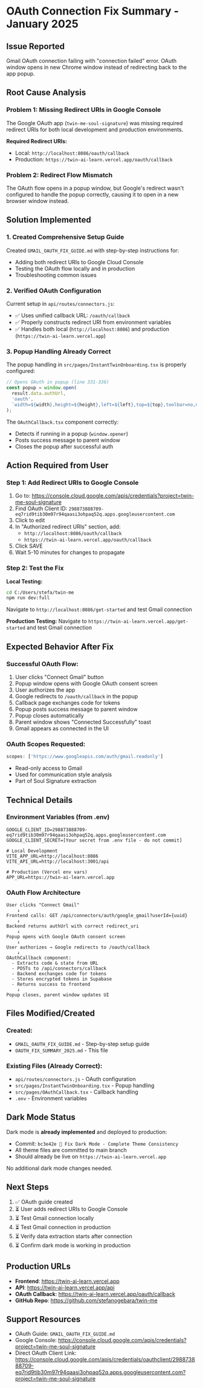# OAuth Connection Fix Summary - January 2025

## Issue Reported
Gmail OAuth connection failing with "connection failed" error. OAuth window opens in new Chrome window instead of redirecting back to the app popup.

## Root Cause Analysis

### Problem 1: Missing Redirect URIs in Google Console
The Google OAuth app (`twin-me-soul-signature`) was missing required redirect URIs for both local development and production environments.

**Required Redirect URIs:**
- Local: `http://localhost:8086/oauth/callback`
- Production: `https://twin-ai-learn.vercel.app/oauth/callback`

### Problem 2: Redirect Flow Mismatch
The OAuth flow opens in a popup window, but Google's redirect wasn't configured to handle the popup correctly, causing it to open in a new browser window instead.

## Solution Implemented

### 1. Created Comprehensive Setup Guide
Created `GMAIL_OAUTH_FIX_GUIDE.md` with step-by-step instructions for:
- Adding both redirect URIs to Google Cloud Console
- Testing the OAuth flow locally and in production
- Troubleshooting common issues

### 2. Verified OAuth Configuration
Current setup in `api/routes/connectors.js`:
- ✅ Uses unified callback URL: `/oauth/callback`
- ✅ Properly constructs redirect URI from environment variables
- ✅ Handles both local (`http://localhost:8086`) and production (`https://twin-ai-learn.vercel.app`)

### 3. Popup Handling Already Correct
The popup handling in `src/pages/InstantTwinOnboarding.tsx` is properly configured:
```typescript
// Opens OAuth in popup (line 331-336)
const popup = window.open(
  result.data.authUrl,
  'oauth',
  `width=${width},height=${height},left=${left},top=${top},toolbar=no,menubar=no,location=no`
);
```

The `OAuthCallback.tsx` component correctly:
- Detects if running in a popup (`window.opener`)
- Posts success message to parent window
- Closes the popup after successful auth

## Action Required from User

### Step 1: Add Redirect URIs to Google Console

1. Go to: https://console.cloud.google.com/apis/credentials?project=twin-me-soul-signature
2. Find OAuth Client ID: `298873888709-eq7rid9tib30m97r94qaasi3ohpaq52q.apps.googleusercontent.com`
3. Click to edit
4. In "Authorized redirect URIs" section, add:
   - `http://localhost:8086/oauth/callback`
   - `https://twin-ai-learn.vercel.app/oauth/callback`
5. Click SAVE
6. Wait 5-10 minutes for changes to propagate

### Step 2: Test the Fix

**Local Testing:**
```bash
cd C:/Users/stefa/twin-me
npm run dev:full
```
Navigate to `http://localhost:8086/get-started` and test Gmail connection

**Production Testing:**
Navigate to `https://twin-ai-learn.vercel.app/get-started` and test Gmail connection

## Expected Behavior After Fix

### Successful OAuth Flow:
1. User clicks "Connect Gmail" button
2. Popup window opens with Google OAuth consent screen
3. User authorizes the app
4. Google redirects to `/oauth/callback` in the popup
5. Callback page exchanges code for tokens
6. Popup posts success message to parent window
7. Popup closes automatically
8. Parent window shows "Connected Successfully" toast
9. Gmail appears as connected in the UI

### OAuth Scopes Requested:
```javascript
scopes: ['https://www.googleapis.com/auth/gmail.readonly']
```
- Read-only access to Gmail
- Used for communication style analysis
- Part of Soul Signature extraction

## Technical Details

### Environment Variables (from .env)
```env
GOOGLE_CLIENT_ID=298873888709-eq7rid9tib30m97r94qaasi3ohpaq52q.apps.googleusercontent.com
GOOGLE_CLIENT_SECRET=[Your secret from .env file - do not commit]

# Local Development
VITE_APP_URL=http://localhost:8086
VITE_API_URL=http://localhost:3001/api

# Production (Vercel env vars)
APP_URL=https://twin-ai-learn.vercel.app
```

### OAuth Flow Architecture
```
User clicks "Connect Gmail"
    ↓
Frontend calls: GET /api/connectors/auth/google_gmail?userId={uuid}
    ↓
Backend returns authUrl with correct redirect_uri
    ↓
Popup opens with Google OAuth consent screen
    ↓
User authorizes → Google redirects to /oauth/callback
    ↓
OAuthCallback component:
  - Extracts code & state from URL
  - POSTs to /api/connectors/callback
  - Backend exchanges code for tokens
  - Stores encrypted tokens in Supabase
  - Returns success to frontend
    ↓
Popup closes, parent window updates UI
```

## Files Modified/Created

### Created:
- `GMAIL_OAUTH_FIX_GUIDE.md` - Step-by-step setup guide
- `OAUTH_FIX_SUMMARY_2025.md` - This file

### Existing Files (Already Correct):
- `api/routes/connectors.js` - OAuth configuration
- `src/pages/InstantTwinOnboarding.tsx` - Popup handling
- `src/pages/OAuthCallback.tsx` - Callback handling
- `.env` - Environment variables

## Dark Mode Status

Dark mode is **already implemented** and deployed to production:
- Commit: `bc3e42e 🎨 Fix Dark Mode - Complete Theme Consistency`
- All theme files are committed to main branch
- Should already be live on `https://twin-ai-learn.vercel.app`

No additional dark mode changes needed.

## Next Steps

1. ✅ OAuth guide created
2. ⏳ User adds redirect URIs to Google Console
3. ⏳ Test Gmail connection locally
4. ⏳ Test Gmail connection in production
5. ⏳ Verify data extraction starts after connection
6. ⏳ Confirm dark mode is working in production

## Production URLs

- **Frontend**: https://twin-ai-learn.vercel.app
- **API**: https://twin-ai-learn.vercel.app/api
- **OAuth Callback**: https://twin-ai-learn.vercel.app/oauth/callback
- **GitHub Repo**: https://github.com/stefanogebara/twin-me

## Support Resources

- OAuth Guide: `GMAIL_OAUTH_FIX_GUIDE.md`
- Google Console: https://console.cloud.google.com/apis/credentials?project=twin-me-soul-signature
- Direct OAuth Client Link: https://console.cloud.google.com/apis/credentials/oauthclient/298873888709-eq7rid9tib30m97r94qaasi3ohpaq52q.apps.googleusercontent.com?project=twin-me-soul-signature
